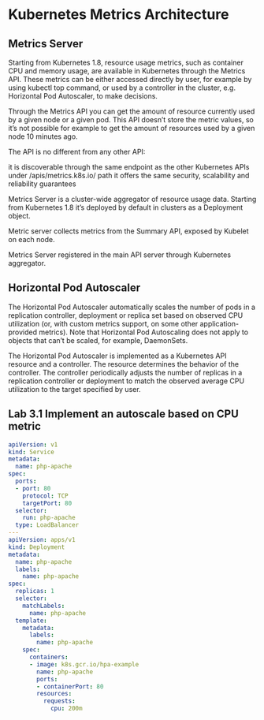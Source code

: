 # Kubernetes Metrics Architecture

## Metrics Server

Starting from Kubernetes 1.8, resource usage metrics, such as container CPU and memory usage, are available in Kubernetes through the Metrics API. These metrics can be either accessed directly by user, for example by using kubectl top command, or used by a controller in the cluster, e.g. Horizontal Pod Autoscaler, to make decisions.

Through the Metrics API you can get the amount of resource currently used by a given node or a given pod. This API doesn’t store the metric values, so it’s not possible for example to get the amount of resources used by a given node 10 minutes ago.

The API is no different from any other API:

it is discoverable through the same endpoint as the other Kubernetes APIs under /apis/metrics.k8s.io/ path
it offers the same security, scalability and reliability guarantees

Metrics Server is a cluster-wide aggregator of resource usage data. Starting from Kubernetes 1.8 it’s deployed by default in clusters as a Deployment object. 

Metric server collects metrics from the Summary API, exposed by Kubelet on each node.

Metrics Server registered in the main API server through Kubernetes aggregator.

## Horizontal Pod Autoscaler

The Horizontal Pod Autoscaler automatically scales the number of pods in a replication controller, deployment or replica set based on observed CPU utilization (or, with custom metrics support, on some other application-provided metrics). Note that Horizontal Pod Autoscaling does not apply to objects that can’t be scaled, for example, DaemonSets.

The Horizontal Pod Autoscaler is implemented as a Kubernetes API resource and a controller. The resource determines the behavior of the controller. The controller periodically adjusts the number of replicas in a replication controller or deployment to match the observed average CPU utilization to the target specified by user.

## Lab 3.1 Implement an autoscale based on CPU metric


```yaml
apiVersion: v1
kind: Service
metadata:
  name: php-apache
spec:
  ports:
  - port: 80
    protocol: TCP
    targetPort: 80
  selector:
    run: php-apache
  type: LoadBalancer
---
apiVersion: apps/v1
kind: Deployment
metadata:
  name: php-apache
  labels:
    name: php-apache
spec:
  replicas: 1
  selector:
    matchLabels:
      name: php-apache
  template:
    metadata:
      labels:
        name: php-apache
    spec:
      containers:
      - image: k8s.gcr.io/hpa-example
        name: php-apache
        ports:
        - containerPort: 80
        resources:
          requests:
            cpu: 200m
```


